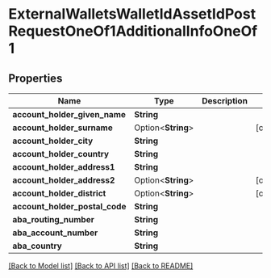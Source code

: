 # ExternalWalletsWalletIdAssetIdPostRequestOneOf1AdditionalInfoOneOf1

## Properties

Name | Type | Description | Notes
------------ | ------------- | ------------- | -------------
**account_holder_given_name** | **String** |  | 
**account_holder_surname** | Option<**String**> |  | [optional]
**account_holder_city** | **String** |  | 
**account_holder_country** | **String** |  | 
**account_holder_address1** | **String** |  | 
**account_holder_address2** | Option<**String**> |  | [optional]
**account_holder_district** | Option<**String**> |  | [optional]
**account_holder_postal_code** | **String** |  | 
**aba_routing_number** | **String** |  | 
**aba_account_number** | **String** |  | 
**aba_country** | **String** |  | 

[[Back to Model list]](../README.md#documentation-for-models) [[Back to API list]](../README.md#documentation-for-api-endpoints) [[Back to README]](../README.md)


